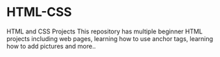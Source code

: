 # HTML-CSS
HTML and CSS Projects
This repository has multiple beginner HTML projects including web pages, learning how to use anchor tags, learning how to add pictures and more..
